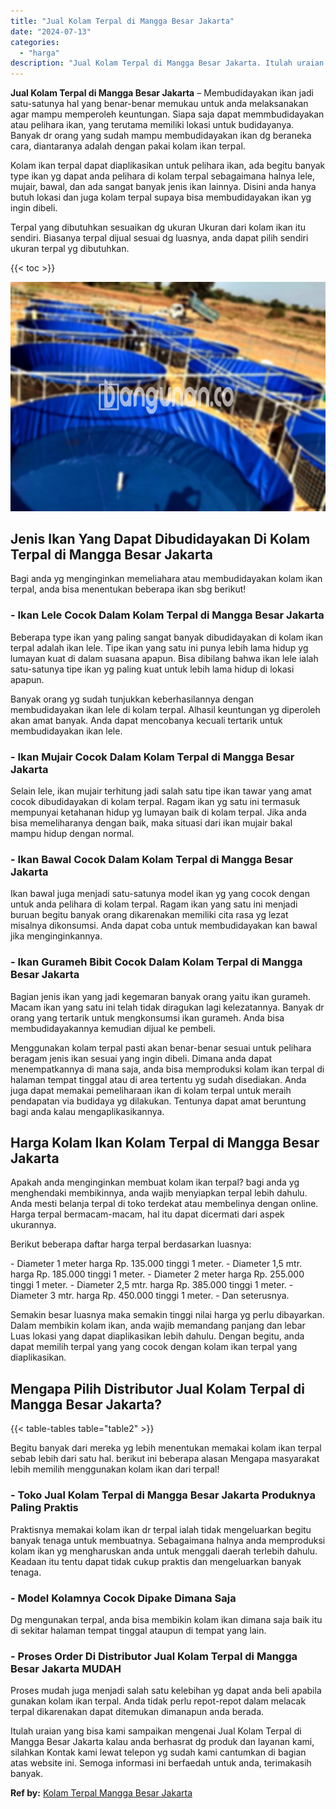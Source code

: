 ```yaml
---
title: "Jual Kolam Terpal di Mangga Besar Jakarta"
date: "2024-07-13"
categories: 
  - "harga"
description: "Jual Kolam Terpal di Mangga Besar Jakarta. Itulah uraian yang bisa kami sampaikan mengenai Jual Kolam Terpal di Mangga Besar Jakarta kalau anda berhasrat dg..."
---
```


**Jual Kolam Terpal di Mangga Besar Jakarta** – Membudidayakan ikan jadi satu-satunya hal yang benar-benar memukau untuk anda melaksanakan agar mampu memperoleh keuntungan. Siapa saja dapat memmbudidayakan atau pelihara ikan, yang terutama memiliki lokasi untuk budidayanya. Banyak dr orang yang sudah mampu membudidayakan ikan dg beraneka cara, diantaranya adalah dengan pakai kolam ikan terpal.

Kolam ikan terpal dapat diaplikasikan untuk pelihara ikan, ada begitu banyak type ikan yg dapat anda pelihara di kolam terpal sebagaimana halnya lele, mujair, bawal, dan ada sangat banyak jenis ikan lainnya. Disini anda hanya butuh lokasi dan juga kolam terpal supaya bisa membudidayakan ikan yg ingin dibeli.

Terpal yang dibutuhkan sesuaikan dg ukuran Ukuran dari kolam ikan itu sendiri. Biasanya terpal dijual sesuai dg luasnya, anda dapat pilih sendiri ukuran terpal yg dibutuhkan.

{{< toc >}}

![Jual Kolam Terpal di Mangga Besar Jakarta](/images/jual-kolam-terpal-02.png)

## Jenis Ikan Yang Dapat Dibudidayakan Di Kolam Terpal di Mangga Besar Jakarta

Bagi anda yg menginginkan memeliahara atau membudidayakan kolam ikan terpal, anda bisa menentukan beberapa ikan sbg berikut!

### \- Ikan Lele Cocok Dalam Kolam Terpal di Mangga Besar Jakarta

Beberapa type ikan yang paling sangat banyak dibudidayakan di kolam ikan terpal adalah ikan lele. Tipe ikan yang satu ini punya lebih lama hidup yg lumayan kuat di dalam suasana apapun. Bisa dibilang bahwa ikan lele ialah satu-satunya tipe ikan yg paling kuat untuk lebih lama hidup di lokasi apapun.

Banyak orang yg sudah tunjukkan keberhasilannya dengan membudidayakan ikan lele di kolam terpal. Alhasil keuntungan yg diperoleh akan amat banyak. Anda dapat mencobanya kecuali tertarik untuk membudidayakan ikan lele.

### \- Ikan Mujair Cocok Dalam Kolam Terpal di Mangga Besar Jakarta

Selain lele, ikan mujair terhitung jadi salah satu tipe ikan tawar yang amat cocok dibudidayakan di kolam terpal. Ragam ikan yg satu ini termasuk mempunyai ketahanan hidup yg lumayan baik di kolam terpal. Jika anda bisa memeliharanya dengan baik, maka situasi dari ikan mujair bakal mampu hidup dengan normal.

### \- Ikan Bawal Cocok Dalam Kolam Terpal di Mangga Besar Jakarta

Ikan bawal juga menjadi satu-satunya model ikan yg yang cocok dengan untuk anda pelihara di kolam terpal. Ragam ikan yang satu ini menjadi buruan begitu banyak orang dikarenakan memiliki cita rasa yg lezat misalnya dikonsumsi. Anda dapat coba untuk membudidayakan kan bawal jika menginginkannya.

### \- Ikan Gurameh Bibit Cocok Dalam Kolam Terpal di Mangga Besar Jakarta

Bagian jenis ikan yang jadi kegemaran banyak orang yaitu ikan gurameh. Macam ikan yang satu ini telah tidak diragukan lagi kelezatannya. Banyak dr orang yang tertarik untuk mengkonsumsi ikan gurameh. Anda bisa membudidayakannya kemudian dijual ke pembeli.

Menggunakan kolam terpal pasti akan benar-benar sesuai untuk pelihara beragam jenis ikan sesuai yang ingin dibeli. Dimana anda dapat menempatkannya di mana saja, anda bisa memproduksi kolam ikan terpal di halaman tempat tinggal atau di area tertentu yg sudah disediakan. Anda juga dapat memakai pemeliharaan ikan di kolam terpal untuk meraih pendapatan via budidaya yg dilakukan. Tentunya dapat amat beruntung bagi anda kalau mengaplikasikannya.

## Harga Kolam Ikan Kolam Terpal di Mangga Besar Jakarta

Apakah anda menginginkan membuat kolam ikan terpal? bagi anda yg menghendaki membikinnya, anda wajib menyiapkan terpal lebih dahulu. Anda mesti belanja terpal di toko terdekat atau membelinya dengan online. Harga terpal bermacam-macam, hal itu dapat dicermati dari aspek ukurannya.

Berikut beberapa daftar harga terpal berdasarkan luasnya:

\- Diameter 1 meter harga Rp. 135.000 tinggi 1 meter. - Diameter 1,5 mtr. harga Rp. 185.000 tinggi 1 meter. - Diameter 2 meter harga Rp. 255.000 tinggi 1 meter. - Diameter 2,5 mtr. harga Rp. 385.000 tinggi 1 meter. - Diameter 3 mtr. harga Rp. 450.000 tinggi 1 meter. - Dan seterusnya.

Semakin besar luasnya maka semakin tinggi nilai harga yg perlu dibayarkan. Dalam membikin kolam ikan, anda wajib memandang panjang dan lebar Luas lokasi yang dapat diaplikasikan lebih dahulu. Dengan begitu, anda dapat memilih terpal yang yang cocok dengan kolam ikan terpal yang diaplikasikan.

## Mengapa Pilih Distributor Jual Kolam Terpal di Mangga Besar Jakarta?

{{< table-tables table="table2" >}}

Begitu banyak dari mereka yg lebih menentukan memakai kolam ikan terpal sebab lebih dari satu hal. berikut ini beberapa alasan Mengapa masyarakat lebih memilih menggunakan kolam ikan dari terpal!

### \- Toko Jual Kolam Terpal di Mangga Besar Jakarta Produknya Paling Praktis

Praktisnya memakai kolam ikan dr terpal ialah tidak mengeluarkan begitu banyak tenaga untuk membuatnya. Sebagaimana halnya anda memproduksi kolam ikan yg mengharuskan anda untuk menggali daerah terlebih dahulu. Keadaan itu tentu dapat tidak cukup praktis dan mengeluarkan banyak tenaga.

### \- Model Kolamnya Cocok Dipake Dimana Saja

Dg mengunakan terpal, anda bisa membikin kolam ikan dimana saja baik itu di sekitar halaman tempat tinggal ataupun di tempat yang lain.

### \- Proses Order Di Distributor Jual Kolam Terpal di Mangga Besar Jakarta MUDAH

Proses mudah juga menjadi salah satu kelebihan yg dapat anda beli apabila gunakan kolam ikan terpal. Anda tidak perlu repot-repot dalam melacak terpal dikarenakan dapat ditemukan dimanapun anda berada.

Itulah uraian yang bisa kami sampaikan mengenai Jual Kolam Terpal di Mangga Besar Jakarta kalau anda berhasrat dg produk dan layanan kami, silahkan Kontak kami lewat telepon yg sudah kami cantumkan di bagian atas website ini. Semoga informasi ini berfaedah untuk anda, terimakasih banyak.

**Ref by:** [Kolam Terpal Mangga Besar Jakarta](https://id.wikipedia.org/wiki/Kolam)

